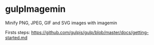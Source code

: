 # gulpImagemin
Minify PNG, JPEG, GIF and SVG images with imagemin

Firsts steps:
https://github.com/gulpjs/gulp/blob/master/docs/getting-started.md

